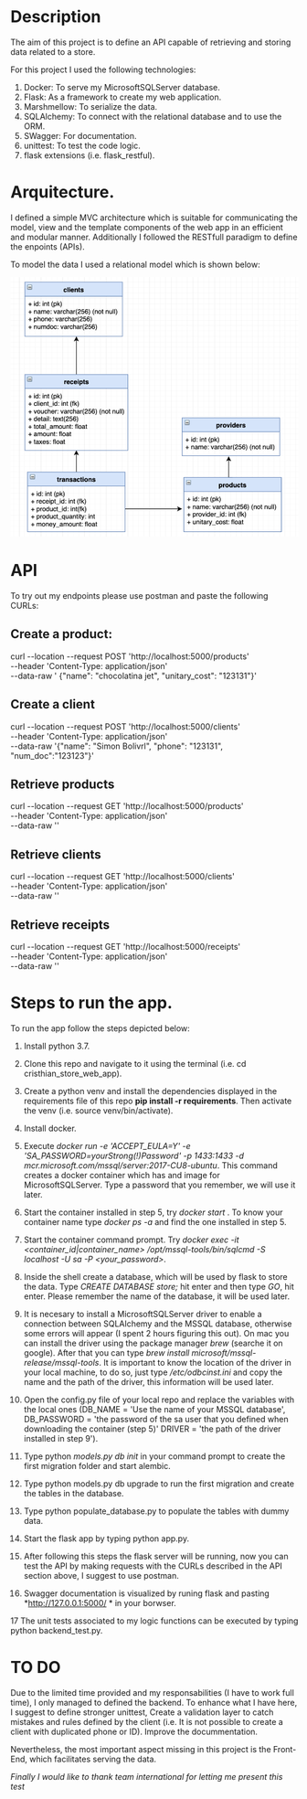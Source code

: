 # Description

The aim of this project is to define an API capable of retrieving and storing data related to a store.

For this project I used the following technologies:

1. Docker: To serve my MicrosoftSQLServer database.
2. Flask: As a framework to create my web application.
3. Marshmellow: To serialize the data.
4. SQLAlchemy: To connect with the relational database and to use the ORM.
5. SWagger: For documentation.
6. unittest: To test the code logic.
7. flask extensions (i.e. flask_restful).

# Arquitecture.

I defined a simple MVC architecture which is suitable for communicating the model, view and the template components of the web app in an efficient and modular manner. Additionally I followed the RESTfull paradigm to define the enpoints (APIs).

To model the data I used a relational model which is shown below:


![alt text](https://github.com/cristhianmurcia182/cristhian_store_web_app/blob/master/modelo10.png)


# API
To try out my endpoints please use postman and paste the following CURLs:

## Create a product:

curl --location --request POST 'http://localhost:5000/products' \
--header 'Content-Type: application/json' \
--data-raw '
{"name": "chocolatina jet", "unitary_cost": "123131"}'

## Create a client

curl --location --request POST 'http://localhost:5000/clients' \
--header 'Content-Type: application/json' \
--data-raw '{"name": "Simon Bolivrl", "phone": "123131", "num_doc":"123123"}'

## Retrieve products

curl --location --request GET 'http://localhost:5000/products' \
--header 'Content-Type: application/json' \
--data-raw ''


## Retrieve clients

curl --location --request GET 'http://localhost:5000/clients' \
--header 'Content-Type: application/json' \
--data-raw ''


## Retrieve receipts

curl --location --request GET 'http://localhost:5000/receipts' \
--header 'Content-Type: application/json' \
--data-raw ''

# Steps to run the app.

To run the app follow the steps depicted below:

1. Install python 3.7.

2. Clone this repo and navigate to it using the terminal (i.e. cd cristhian_store_web_app).

3. Create a python venv and install the dependencies displayed in the requirements file of this repo **pip install -r requirements**. Then activate the venv (i.e. source venv/bin/activate).

4. Install docker.

5. Execute *docker run -e 'ACCEPT_EULA=Y' -e 'SA_PASSWORD=yourStrong(!)Password' -p 1433:1433 -d mcr.microsoft.com/mssql/server:2017-CU8-ubuntu*. This command creates a docker container which has and image for MicrosoftSQLServer. Type a password that you remember, we will use it later.

6. Start the container installed in step 5, try *docker start <your containner name>*. To know your container name type *docker ps -a* and find the one installed in step 5.
    
7. Start the container command prompt. Try *docker exec -it <container_id|container_name> /opt/mssql-tools/bin/sqlcmd -S localhost -U sa -P <your_password>*. 

8. Inside the shell create a database, which will be used by flask to store the data. Type *CREATE DATABASE store;* hit enter and then type *GO*, hit enter. Please remember the name of the database, it will be used later.

9. It is necesary to install a MicrosoftSQLServer driver to enable a connection between SQLAlchemy and the MSSQL database, otherwise some errors will appear (I spent 2 hours figuring this out). On mac you can install the driver using the package manager *brew* (searche it on google). After that you can type *brew install microsoft/mssql-release/mssql-tools*. It is important to know the location of the driver in your local machine, to do so, just type */etc/odbcinst.ini* and copy the name and the path of the driver, this information will be used later.

10. Open the config.py file of your local repo and replace the variables with the local ones (DB_NAME = 'Use the name of your MSSQL database', DB_PASSWORD = 'the password of the sa user that you defined when downloading the container (step 5)'
    DRIVER = 'the path of the driver installed in step 9').
    
 11. Type python *models.py db init* in your command prompt  to create the first migration folder and start alembic.
 
 12. Type python models.py db upgrade to run the first migration and create the tables in the database.
 
 13. Type python populate_database.py to populate the tables with dummy data.
 
 14. Start the flask app by typing python app.py.
 
 15. After following this steps the flask server will be running, now you can test the API by making requests with the CURLs described in the API section above, I suggest to use postman.
 
 16. Swagger documentation is visualized by runing flask and pasting *http://127.0.0.1:5000/ * in your borwser.
 
 17  The unit tests associated to my logic functions can be executed by typing python backend_test.py.
 
 # TO DO
 
Due to the limited time provided  and my responsabilities (I have to work full time), I only managed to defined the backend. To enhance what I have here, I suggest to define stronger unittest, Create a validation layer to catch mistakes and rules defined by the client (i.e. It is not possible to create a client with duplicated phone or ID). Improve the docummentation.

Nevertheless, the most important aspect missing in this project is the Front-End, which facilitates serving the data.

*Finally I would like to thank team international for letting me present this test*


